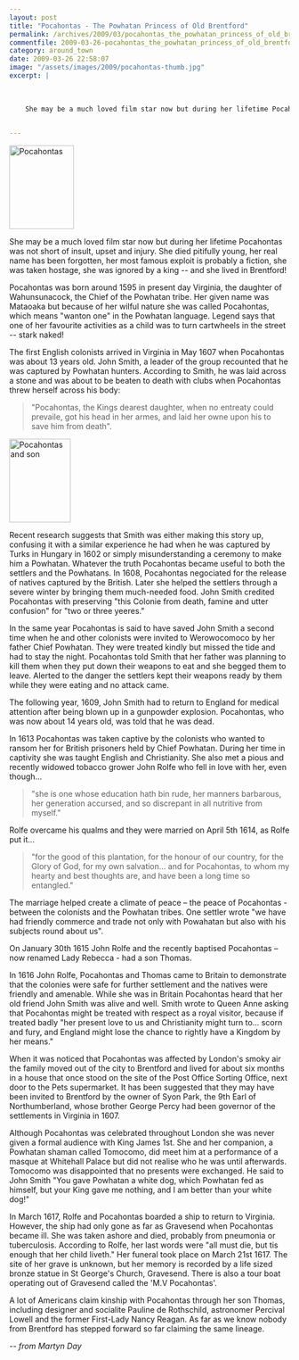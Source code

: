 ```yaml
---
layout: post
title: "Pocahontas - The Powhatan Princess of Old Brentford"
permalink: /archives/2009/03/pocahontas_the_powhatan_princess_of_old_brentford.html
commentfile: 2009-03-26-pocahontas_the_powhatan_princess_of_old_brentford
category: around_town
date: 2009-03-26 22:58:07
image: "/assets/images/2009/pocahontas-thumb.jpg"
excerpt: |
    
    
    
    She may be a much loved film star now but during her lifetime Pocahontas was not short of insult, upset and injury. She died pitifully young, her real name has been forgotten, her most famous exploit is probably a fiction, she was taken hostage, she was ignored by a king -- and she lived in Brentford!
    

---
```


<a href="/assets/images/2009/pocahontas.jpg"><img src="/assets/images/2009/pocahontas-thumb.jpg" width="116" height="150" alt="Pocahontas"  class="photo right" /></a>

She may be a much loved film star now but during her lifetime Pocahontas was not short of insult, upset and injury. She died pitifully young, her real name has been forgotten, her most famous exploit is probably a fiction, she was taken hostage, she was ignored by a king -- and she lived in Brentford!

Pocahontas was born around 1595 in present day Virginia, the daughter of Wahunsunacock, the Chief of the Powhatan tribe. Her given name was Mataoaka but because of her wilful nature she was called Pocahontas, which means "wanton one" in the Powhatan language. Legend says that one of her favourite activities as a child was to turn cartwheels in the street -- stark naked!

The first English colonists arrived in Virginia in May 1607 when Pocahontas was about 13 years old. John Smith, a leader of the group recounted that he was captured by Powhatan hunters. According to Smith, he was laid across a stone and was about to be beaten to death with clubs when Pocahontas threw herself across his body:

> "Pocahontas, the Kings dearest daughter, when no entreaty could prevaile, got his head in her armes, and laid her owne upon his to save him from death".

<a href="/assets/images/2009/Pocahontasandson.jpg"><img src="/assets/images/2009/Pocahontasandson-thumb.jpg" width="110" height="150" alt="Pocahontas and son" class="photo right" /></a>

Recent research suggests that Smith was either making this story up, confusing it with a similar experience he had when he was captured by Turks in Hungary in 1602 or simply misunderstanding a ceremony to make him a Powhatan. Whatever the truth Pocahontas became useful to both the settlers and the Powhatans. In 1608, Pocahontas negociated for the release of natives captured by the British. Later she helped the settlers through a severe winter by bringing them much-needed food. John Smith credited Pocahontas with preserving "this Colonie from death, famine and utter confusion" for "two or three yeeres."

In the same year Pocahontas is said to have saved John Smith a second time when he and other colonists were invited to Werowocomoco by her father Chief Powhatan. They were treated kindly but missed the tide and had to stay the night. Pocahontas told Smith that her father was planning to kill them when they put down their weapons to eat and she begged them to leave. Alerted to the danger the settlers kept their weapons ready by them while they were eating and no attack came.

The following year, 1609, John Smith had to return to England for medical attention after being blown up in a gunpowder explosion. Pocahontas, who was now about 14 years old, was told that he was dead.

In 1613 Pocahontas was taken captive by the colonists who wanted to ransom her for British prisoners held by Chief Powhatan. During her time in captivity she was taught English and Christianity. She also met a pious and recently widowed tobacco grower John Rolfe who fell in love with her, even though...

> "she is one whose education hath bin rude, her manners barbarous, her generation accursed, and so discrepant in all nutritive from myself."

Rolfe overcame his qualms and they were married on April 5th 1614, as Rolfe put it...

> "for the good of this plantation, for the honour of our country, for the Glory of God, for my own salvation… and for Pocahontas, to whom my hearty and best thoughts are, and have been a long time so entangled."

The marriage helped create a climate of peace – the peace of Pocahontas - between the colonists and the Powhatan tribes. One settler wrote "we have had friendly commerce and trade not only with Powahatan but also with his subjects round about us".

On January 30th 1615 John Rolfe and the recently baptised Pocahontas – now renamed Lady Rebecca - had a son Thomas.

In 1616 John Rolfe, Pocahontas and Thomas came to Britain to demonstrate that the colonies were safe for further settlement and the natives were friendly and amenable. While she was in Britain Pocahontas heard that her old friend John Smith was alive and well. Smith wrote to Queen Anne asking that Pocahontas might be treated with respect as a royal visitor, because if treated badly "her present love to us and Christianity might turn to… scorn and fury, and England might lose the chance to rightly have a Kingdom by her means."

When it was noticed that Pocahontas was affected by London's smoky air the family moved out of the city to Brentford and lived for about six months in a house that once stood on the site of the Post Office Sorting Office, next door to the Pets supermarket. It has been suggested that they may have been invited to Brentford by the owner of Syon Park, the 9th Earl of Northumberland, whose brother George Percy had been governor of the settlements in Virginia in 1607.

Although Pocahontas was celebrated throughout London she was never given a formal audience with King James 1st. She and her companion, a Powhatan shaman called Tomocomo, did meet him at a performance of a masque at Whitehall Palace but did not realise who he was until afterwards. Tomocomo was disappointed that no presents were exchanged. He said to John Smith "You gave Powhatan a white dog, which Powhatan fed as himself, but your King gave me nothing, and I am better than your white dog!"

In March 1617, Rolfe and Pocahontas boarded a ship to return to Virginia. However, the ship had only gone as far as Gravesend when Pocahontas became ill. She was taken ashore and died, probably from pneumonia or tuberculosis. According to Rolfe, her last words were "all must die, but tis enough that her child liveth." Her funeral took place on March 21st 1617. The site of her grave is unknown, but her memory is recorded by a life sized bronze statue in St George's Church, Gravesend. There is also a tour boat operating out of Gravesend called the 'M.V Pocahontas'.

A lot of Americans claim kinship with Pocahontas through her son Thomas, including designer and socialite Pauline de Rothschild, astronomer Percival Lowell and the former First-Lady Nancy Reagan. As far as we know nobody from Brentford has stepped forward so far claiming the same lineage.

<cite>-- from Martyn Day</cite>
